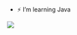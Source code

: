 - ⚡ I’m learning Java

![](https://user-images.githubusercontent.com/111275407/223081072-9de4ac30-a3ea-46d5-9742-c189e66f4a56.gif)
